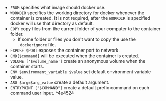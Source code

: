 - `FROM` specifies what image should docker use.
- `WORKDIR` specifies the working directory for docker whenever the container is created. It is not required, after the `WORKDIR` is specified docker will use that directory as default.
- `COPY` copy files from the current folder of your computer to the container folder.
	- If some folder or files you don't want to copy the use the `.dockerignore` file.
- `EXPOSE $PORT` exposes the container port to network.
- `CMD[$command]` will be executed when the container is created.
- `VOLUME ['$volume_name']` create an anonymous volume when the container starts.
- `ENV $environment_variable $value` set default environment variable value.
- `ARG $arg=$arg_value` create a default argument.
- `ENTRYPOINT ["$COMMAND"]` create a default prefix command on each command user input. ^4e4524